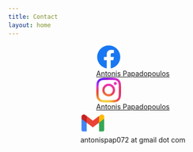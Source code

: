 ```yaml
---
title: Contact
layout: home
---
```


<style>
      .container {
        display: grid;
        align-items: center;
        justify-content: center
      }
      img {
        max-width: 50px
      }
      .image {
        flex-basis: 20%
      }
      .text {
        font-size: 20px;
    justify-content: center;

      }
    </style>

<div class="container">
        <img src="assets/img/facebook_logo.png" alt="Facebook">
        <a href="https://www.facebook.com/Antonispapadopoulosartist" target="_blank">
Antonis Papadopoulos
</a>
</div>
<div class="container">
        <img src="assets/img/instagram_logo.png" alt="Instagram">
        <a href="https://www.instagram.com/antonispapadopoulosart/" target="_blank">
Antonis Papadopoulos</a>
    </div>

<div class="container">
        <img src="assets/img/gmail_logo.png" alt="Gmail">
        antonispap072 at gmail dot com
    </div>